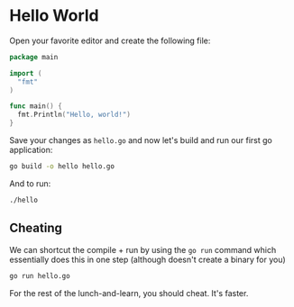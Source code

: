 # Hello World

Open your favorite editor and create the following file:

```go
package main

import (
  "fmt"
)

func main() {
  fmt.Println("Hello, world!")
}
```

Save your changes as `hello.go` and now let's build and run our first go application:

```bash
go build -o hello hello.go
```

And to run:

```bash
./hello
```


## Cheating

We can shortcut the compile + run by using the `go run` command which essentially does this in
one step (although doesn't create a binary for you)

```bash
go run hello.go
```

For the rest of the lunch-and-learn, you should cheat. It's faster.

